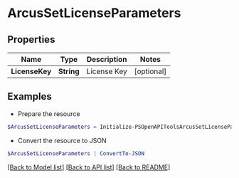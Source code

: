 # ArcusSetLicenseParameters
## Properties

Name | Type | Description | Notes
------------ | ------------- | ------------- | -------------
**LicenseKey** | **String** | License Key | [optional] 

## Examples

- Prepare the resource
```powershell
$ArcusSetLicenseParameters = Initialize-PSOpenAPIToolsArcusSetLicenseParameters  -LicenseKey null
```

- Convert the resource to JSON
```powershell
$ArcusSetLicenseParameters | ConvertTo-JSON
```

[[Back to Model list]](../README.md#documentation-for-models) [[Back to API list]](../README.md#documentation-for-api-endpoints) [[Back to README]](../README.md)

